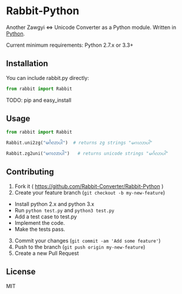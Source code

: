 # Rabbit-Python

Another Zawgyi <=> Unicode Converter as a Python module. Written in [Python](https://www.python.org).

Current minimum requirements: Python 2.7.x or 3.3+

## Installation

You can include rabbit.py directly:

```python
from rabbit import Rabbit
```

TODO: pip and easy_install

## Usage

```python
from rabbit import Rabbit

Rabbit.uni2zg("မင်္ဂလာပါ")  # returns zg strings "မဂၤလာပါ"

Rabbit.zg2uni("မဂၤလာပါ")   # returns unicode strings "မင်္ဂလာပါ"
```

## Contributing

1. Fork it ( https://github.com/Rabbit-Converter/Rabbit-Python )
2. Create your feature branch (`git checkout -b my-new-feature`)
  - Install python 2.x and python 3.x
  - Run `python test.py` and `python3 test.py`
  - Add a test case to test.py
  - Implement the code.
  - Make the tests pass.
3. Commit your changes (`git commit -am 'Add some feature'`)
4. Push to the branch (`git push origin my-new-feature`)
5. Create a new Pull Request

## License
MIT
